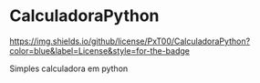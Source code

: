 # CalculadoraPython
https://img.shields.io/github/license/PxT00/CalculadoraPython?color=blue&label=License&style=for-the-badge

Simples calculadora em python
